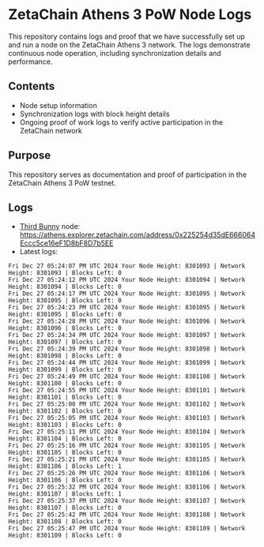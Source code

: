 # ZetaChain Athens 3 PoW Node Logs
This repository contains logs and proof that we have successfully set up and run a node on the ZetaChain Athens 3 network. The logs demonstrate continuous node operation, including synchronization details and performance.

## Contents
- Node setup information
- Synchronization logs with block height details
- Ongoing proof of work logs to verify active participation in the ZetaChain network

## Purpose
This repository serves as documentation and proof of participation in the ZetaChain Athens 3 PoW testnet.

## Logs

- [Third Bunny](https://thirdbunny.xyz/) node: https://athens.explorer.zetachain.com/address/0x225254d35dE666064Eccc5ce16eF1D8bF8D7b5EE
- Latest logs:
```
Fri Dec 27 05:24:07 PM UTC 2024 Your Node Height: 8301093 | Network Height: 8301093 | Blocks Left: 0
Fri Dec 27 05:24:12 PM UTC 2024 Your Node Height: 8301094 | Network Height: 8301094 | Blocks Left: 0
Fri Dec 27 05:24:17 PM UTC 2024 Your Node Height: 8301095 | Network Height: 8301095 | Blocks Left: 0
Fri Dec 27 05:24:23 PM UTC 2024 Your Node Height: 8301095 | Network Height: 8301095 | Blocks Left: 0
Fri Dec 27 05:24:28 PM UTC 2024 Your Node Height: 8301096 | Network Height: 8301096 | Blocks Left: 0
Fri Dec 27 05:24:34 PM UTC 2024 Your Node Height: 8301097 | Network Height: 8301097 | Blocks Left: 0
Fri Dec 27 05:24:39 PM UTC 2024 Your Node Height: 8301098 | Network Height: 8301098 | Blocks Left: 0
Fri Dec 27 05:24:44 PM UTC 2024 Your Node Height: 8301099 | Network Height: 8301099 | Blocks Left: 0
Fri Dec 27 05:24:49 PM UTC 2024 Your Node Height: 8301100 | Network Height: 8301100 | Blocks Left: 0
Fri Dec 27 05:24:55 PM UTC 2024 Your Node Height: 8301101 | Network Height: 8301101 | Blocks Left: 0
Fri Dec 27 05:25:00 PM UTC 2024 Your Node Height: 8301102 | Network Height: 8301102 | Blocks Left: 0
Fri Dec 27 05:25:05 PM UTC 2024 Your Node Height: 8301103 | Network Height: 8301103 | Blocks Left: 0
Fri Dec 27 05:25:11 PM UTC 2024 Your Node Height: 8301104 | Network Height: 8301104 | Blocks Left: 0
Fri Dec 27 05:25:16 PM UTC 2024 Your Node Height: 8301105 | Network Height: 8301105 | Blocks Left: 0
Fri Dec 27 05:25:21 PM UTC 2024 Your Node Height: 8301105 | Network Height: 8301106 | Blocks Left: 1
Fri Dec 27 05:25:26 PM UTC 2024 Your Node Height: 8301106 | Network Height: 8301106 | Blocks Left: 0
Fri Dec 27 05:25:32 PM UTC 2024 Your Node Height: 8301106 | Network Height: 8301107 | Blocks Left: 1
Fri Dec 27 05:25:37 PM UTC 2024 Your Node Height: 8301107 | Network Height: 8301107 | Blocks Left: 0
Fri Dec 27 05:25:42 PM UTC 2024 Your Node Height: 8301108 | Network Height: 8301108 | Blocks Left: 0
Fri Dec 27 05:25:47 PM UTC 2024 Your Node Height: 8301109 | Network Height: 8301109 | Blocks Left: 0
```
